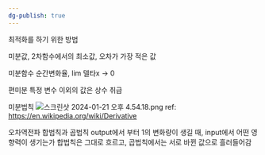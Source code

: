 ```yaml
---
dg-publish: true
---
```


최적화를 하기 위한 방법


미분값, 2차함수에서의 최소값, 오차가 가장 적은 값

미분함수
순간변화율, lim 델타x -> 0

편미분
특정 변수 이외의 값은 상수 취급

미분법칙
![스크린샷 2024-01-21 오후 4.54.18.png](/img/user/images/%EC%8A%A4%ED%81%AC%EB%A6%B0%EC%83%B7%202024-01-21%20%EC%98%A4%ED%9B%84%204.54.18.png)
ref: https://en.wikipedia.org/wiki/Derivative

오차역전파
합법칙과 곱법칙
output에서 부터 1의 변화량이 생길 때, input에서 어떤 영향력이 생기는가
합법칙은 그대로 흐르고, 곱법칙에서는 서로 바뀐 값으로 흘러들어감



